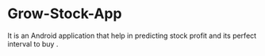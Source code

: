 # Grow-Stock-App
It is an Android application that help in predicting stock profit and its perfect interval to buy .
